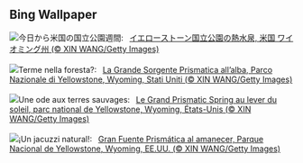 ## Bing Wallpaper
![](https://www.bing.com/th?id=OHR.YellowstoneGeyser_JA-JP4045047908_UHD.jpg&w=1000)今日から米国の国立公園週間:&nbsp;&ensp;[イエローストーン国立公園の熱水泉, 米国 ワイオミング州 (© XIN WANG/Getty Images)](https://www.bing.com/th?id=OHR.YellowstoneGeyser_JA-JP4045047908_UHD.jpg)
<br><br/>
![](https://www.bing.com/th?id=OHR.YellowstoneGeyser_IT-IT0943670017_UHD.jpg&w=1000)Terme nella foresta?:&nbsp;&ensp;[La Grande Sorgente Prismatica all’alba, Parco Nazionale di Yellowstone, Wyoming, Stati Uniti (© XIN WANG/Getty Images)](https://www.bing.com/th?id=OHR.YellowstoneGeyser_IT-IT0943670017_UHD.jpg)
<br><br/>
![](https://www.bing.com/th?id=OHR.YellowstoneGeyser_FR-FR1968699876_UHD.jpg&w=1000)Une ode aux terres sauvages:&nbsp;&ensp;[Le Grand Prismatic Spring au lever du soleil, parc national de Yellowstone, Wyoming, États-Unis (© XIN WANG/Getty Images)](https://www.bing.com/th?id=OHR.YellowstoneGeyser_FR-FR1968699876_UHD.jpg)
<br><br/>
![](https://www.bing.com/th?id=OHR.YellowstoneGeyser_ES-ES1324165406_UHD.jpg&w=1000)¡Un jacuzzi natural!:&nbsp;&ensp;[Gran Fuente Prismática al amanecer, Parque Nacional de Yellowstone, Wyoming, EE.UU. (© XIN WANG/Getty Images)](https://www.bing.com/th?id=OHR.YellowstoneGeyser_ES-ES1324165406_UHD.jpg)
<br><br/>
